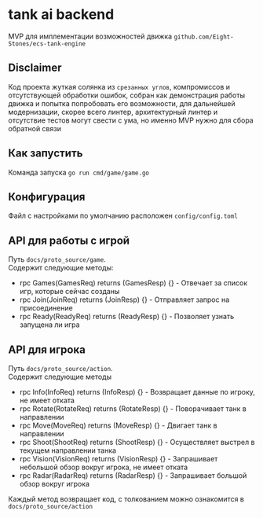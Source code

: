 # tank ai backend
MVP для имплементации возможностей движка `github.com/Eight-Stones/ecs-tank-engine`
## Disclaimer
Код проекта жуткая солянка из `срезанных углов`, компромиссов и отсутствующей обработки ошибок, собран как демонстрация работы движка 
и попытка попробовать его возможности, для дальнейшей модернизации, скорее всего линтер, архитектурный линтер и отсутствие тестов
могут свести с ума, но именно MVP нужно для сбора обратной связи
## Как запустить
Команда запуска `go run cmd/game/game.go` 
## Конфигурация 
Файл с настройками по умолчанию расположен `config/config.toml`
## API для работы с игрой
Путь `docs/proto_source/game`.  
Содержит следующие методы:
- rpc Games(GamesReq) returns (GamesResp) {} - Отвечает за список игр, которые сейчас созданы
- rpc Join(JoinReq) returns (JoinResp) {} - Отправляет запрос на присоединение
- rpc Ready(ReadyReq) returns (ReadyResp) {} - Позволяет узнать запущена ли игра
## API для игрока
Путь `docs/proto_source/action`.  
Содержит следующие методы
- rpc Info(InfoReq) returns (InfoResp) {} - Возвращает данные по игроку, не имеет отката
- rpc Rotate(RotateReq) returns (RotateResp) {} - Поворачивает танк в направлении
- rpc Move(MoveReq) returns (MoveResp) {} - Двигает танк в направлении
- rpc Shoot(ShootReq) returns (ShootResp) {} - Осуществляет выстрел в текущем направлении танка
- rpc Vision(VisionReq) returns (VisionResp) {} - Запрашивает небольшой обзор вокруг игрока, не имеет отката
- rpc Radar(RadarReq) returns (RadarResp) {} - Запрашивает большой обзор вокруг игрока

Каждый метод возвращает код, с толкованием можно ознакомится в `docs/proto_source/action`